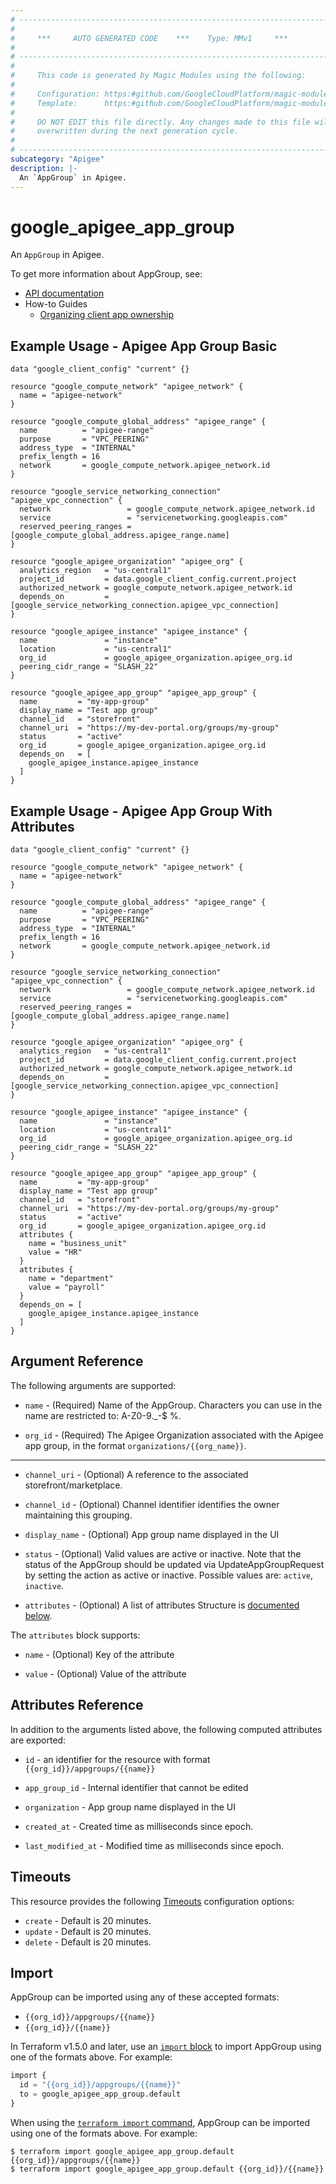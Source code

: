 ```yaml
---
# ----------------------------------------------------------------------------
#
#     ***     AUTO GENERATED CODE    ***    Type: MMv1     ***
#
# ----------------------------------------------------------------------------
#
#     This code is generated by Magic Modules using the following:
#
#     Configuration: https:#github.com/GoogleCloudPlatform/magic-modules/tree/main/mmv1/products/apigee/AppGroup.yaml
#     Template:      https:#github.com/GoogleCloudPlatform/magic-modules/tree/main/mmv1/templates/terraform/resource.html.markdown.tmpl
#
#     DO NOT EDIT this file directly. Any changes made to this file will be
#     overwritten during the next generation cycle.
#
# ----------------------------------------------------------------------------
subcategory: "Apigee"
description: |-
  An `AppGroup` in Apigee.
---
```


# google_apigee_app_group

An `AppGroup` in Apigee.


To get more information about AppGroup, see:

* [API documentation](https://cloud.google.com/apigee/docs/reference/apis/apigee/rest/v1/organizations.appgroups)
* How-to Guides
    * [Organizing client app ownership](https://cloud.google.com/apigee/docs/api-platform/publish/organizing-client-app-ownership)

## Example Usage - Apigee App Group Basic


```hcl
data "google_client_config" "current" {}

resource "google_compute_network" "apigee_network" {
  name = "apigee-network"
}

resource "google_compute_global_address" "apigee_range" {
  name          = "apigee-range"
  purpose       = "VPC_PEERING"
  address_type  = "INTERNAL"
  prefix_length = 16
  network       = google_compute_network.apigee_network.id
}

resource "google_service_networking_connection" "apigee_vpc_connection" {
  network                 = google_compute_network.apigee_network.id
  service                 = "servicenetworking.googleapis.com"
  reserved_peering_ranges = [google_compute_global_address.apigee_range.name]
}

resource "google_apigee_organization" "apigee_org" {
  analytics_region   = "us-central1"
  project_id         = data.google_client_config.current.project
  authorized_network = google_compute_network.apigee_network.id
  depends_on         = [google_service_networking_connection.apigee_vpc_connection]
}

resource "google_apigee_instance" "apigee_instance" {
  name               = "instance"
  location           = "us-central1"
  org_id             = google_apigee_organization.apigee_org.id
  peering_cidr_range = "SLASH_22"
}

resource "google_apigee_app_group" "apigee_app_group" {
  name         = "my-app-group"
  display_name = "Test app group"
  channel_id   = "storefront"
  channel_uri  = "https://my-dev-portal.org/groups/my-group"
  status       = "active"
  org_id       = google_apigee_organization.apigee_org.id
  depends_on   = [
    google_apigee_instance.apigee_instance
  ]
}
```
## Example Usage - Apigee App Group With Attributes


```hcl
data "google_client_config" "current" {}

resource "google_compute_network" "apigee_network" {
  name = "apigee-network"
}

resource "google_compute_global_address" "apigee_range" {
  name          = "apigee-range"
  purpose       = "VPC_PEERING"
  address_type  = "INTERNAL"
  prefix_length = 16
  network       = google_compute_network.apigee_network.id
}

resource "google_service_networking_connection" "apigee_vpc_connection" {
  network                 = google_compute_network.apigee_network.id
  service                 = "servicenetworking.googleapis.com"
  reserved_peering_ranges = [google_compute_global_address.apigee_range.name]
}

resource "google_apigee_organization" "apigee_org" {
  analytics_region   = "us-central1"
  project_id         = data.google_client_config.current.project
  authorized_network = google_compute_network.apigee_network.id
  depends_on         = [google_service_networking_connection.apigee_vpc_connection]
}

resource "google_apigee_instance" "apigee_instance" {
  name               = "instance"
  location           = "us-central1"
  org_id             = google_apigee_organization.apigee_org.id
  peering_cidr_range = "SLASH_22"
}

resource "google_apigee_app_group" "apigee_app_group" {
  name         = "my-app-group"
  display_name = "Test app group"    
  channel_id   = "storefront"
  channel_uri  = "https://my-dev-portal.org/groups/my-group"
  status       = "active"
  org_id       = google_apigee_organization.apigee_org.id
  attributes {
    name = "business_unit"
    value = "HR"
  }
  attributes {
    name = "department"
    value = "payroll"
  }    
  depends_on = [
    google_apigee_instance.apigee_instance
  ]
}
```

## Argument Reference

The following arguments are supported:


* `name` -
  (Required)
  Name of the AppGroup. Characters you can use in the name are restricted to: A-Z0-9._-$ %.

* `org_id` -
  (Required)
  The Apigee Organization associated with the Apigee app group,
  in the format `organizations/{{org_name}}`.


- - -


* `channel_uri` -
  (Optional)
  A reference to the associated storefront/marketplace.

* `channel_id` -
  (Optional)
  Channel identifier identifies the owner maintaining this grouping.

* `display_name` -
  (Optional)
  App group name displayed in the UI

* `status` -
  (Optional)
  Valid values are active or inactive. Note that the status of the AppGroup should be updated via UpdateAppGroupRequest by setting the action as active or inactive.
  Possible values are: `active`, `inactive`.

* `attributes` -
  (Optional)
  A list of attributes
  Structure is [documented below](#nested_attributes).


<a name="nested_attributes"></a>The `attributes` block supports:

* `name` -
  (Optional)
  Key of the attribute

* `value` -
  (Optional)
  Value of the attribute

## Attributes Reference

In addition to the arguments listed above, the following computed attributes are exported:

* `id` - an identifier for the resource with format `{{org_id}}/appgroups/{{name}}`

* `app_group_id` -
  Internal identifier that cannot be edited

* `organization` -
  App group name displayed in the UI

* `created_at` -
  Created time as milliseconds since epoch.

* `last_modified_at` -
  Modified time as milliseconds since epoch.


## Timeouts

This resource provides the following
[Timeouts](https://developer.hashicorp.com/terraform/plugin/sdkv2/resources/retries-and-customizable-timeouts) configuration options:

- `create` - Default is 20 minutes.
- `update` - Default is 20 minutes.
- `delete` - Default is 20 minutes.

## Import


AppGroup can be imported using any of these accepted formats:

* `{{org_id}}/appgroups/{{name}}`
* `{{org_id}}/{{name}}`


In Terraform v1.5.0 and later, use an [`import` block](https://developer.hashicorp.com/terraform/language/import) to import AppGroup using one of the formats above. For example:

```tf
import {
  id = "{{org_id}}/appgroups/{{name}}"
  to = google_apigee_app_group.default
}
```

When using the [`terraform import` command](https://developer.hashicorp.com/terraform/cli/commands/import), AppGroup can be imported using one of the formats above. For example:

```
$ terraform import google_apigee_app_group.default {{org_id}}/appgroups/{{name}}
$ terraform import google_apigee_app_group.default {{org_id}}/{{name}}
```
